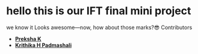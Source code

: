 # hello this is our IFT final mini project 
we know it Looks awesome—now, how about those marks?😎
  Contributors
- **[Preksha K](https://github.com/preksha2204)**
- **[Krithika H Padmashali](https://github.com/KrithikaPadmashali)**
